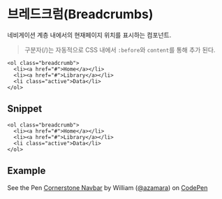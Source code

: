 <!--
{
    "id": 4208,
    "title": "브레드크럼(Breadcrumbs)",
    "outline": "네비게이션 계층 내에서의 현재페이지 위치를 표시하는 컴포넌트",
    "tags": ["widget", "component"],
    "order": [4, 2, 8],
    "thumbnail": "4.2.08.breadcrumbs.png"
}
-->

# 브레드크럼(Breadcrumbs)

네비게이션 계층 내에서의 현재페이지 위치를 표시하는 컴포넌트.

> 구분자(/)는 자동적으로 CSS 내에서 `:before`와 `content`를 통해 추가 된다.

```
<ol class="breadcrumb">
  <li><a href="#">Home</a></li>
  <li><a href="#">Library</a></li>
  <li class="active">Data</li>
</ol>
```

## Snippet
```
<ol class="breadcrumb">
  <li><a href="#">Home</a></li>
  <li><a href="#">Library</a></li>
  <li class="active">Data</li>
</ol>
```

## Example
<p data-height="268" data-theme-id="1127" data-slug-hash="zHeEv" data-user="azamara" data-default-tab="result" class='codepen'>See the Pen <a href='http://codepen.io/azamara/pen/zHeEv'>Cornerstone Navbar</a> by William (<a href='http://codepen.io/azamara'>@azamara</a>) on <a href='http://codepen.io'>CodePen</a></p>
<script async src="http://codepen.io/assets/embed/ei.js"></script>